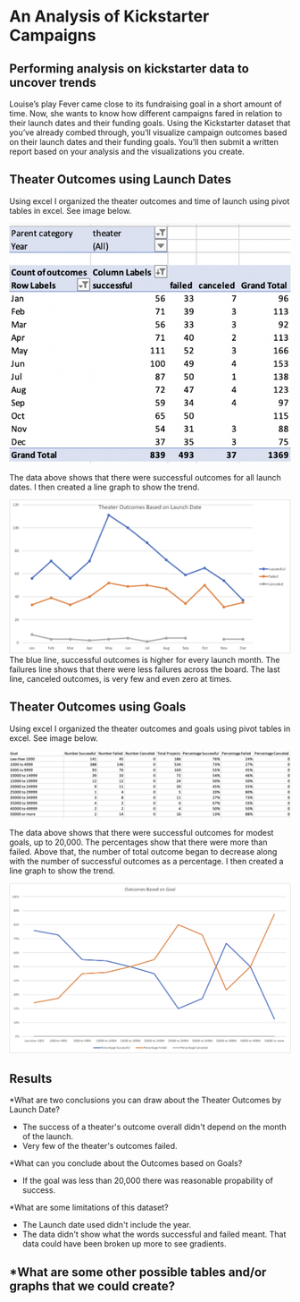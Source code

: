 # An Analysis of Kickstarter Campaigns
Performing analysis on kickstarter data to uncover trends
---

Louise’s play Fever came close to its fundraising goal in a short amount of time. Now, she wants to know how different campaigns fared in relation to their launch dates and their funding goals. Using the Kickstarter dataset that you’ve already combed through, you’ll visualize campaign outcomes based on their launch dates and their funding goals. You’ll then submit a written report based on your analysis and the visualizations you create.

## Theater Outcomes using Launch Dates

Using excel I organized the theater outcomes and time of launch using pivot tables in excel. See image below.

![theater_outcomes_pivot](/theater_outcomes_pivot.png)

The data above shows that there were successful outcomes for all launch dates. I then created a line graph to show the trend.


![Theater_Outcomes_vs_Launch](/resources/Theater_Outcomes_vs_Launch.png)
The blue line, successful outcomes is higher for every launch month.  The failures line shows that there were less failures across the board.  The last line, canceled outcomes, is very few and even zero at times.

## Theater Outcomes using Goals

Using excel I organized the theater outcomes and goals using pivot tables in excel. See image below.

![Theater_outcomes_goal_pivot](/Theater_outcomes_goal_pivot.png)

The data above shows that there were successful outcomes for modest goals, up to 20,000. The percentages show that there were more than failed. Above that, the number of total outcome began to decrease along with the number of successful outcomes as a percentage.  I then created a line graph to show the trend.

![Outcomes_vs_Goals](/resources/Outcomes_vs_Goals.png)

## Results

*What are two conclusions you can draw about the Theater Outcomes by Launch Date?
   - The success of a theater's outcome overall didn't depend on the month of the launch.
   - Very few of the theater's outcomes failed.  

*What can you conclude about the Outcomes based on Goals?
   - If the goal was less than 20,000 there was reasonable propability of success.

*What are some limitations of this dataset?
   - The Launch date used didn't include the year.
   - The data didn't show what the words successful and failed meant.  That data could have been broken up more to see gradients.

*What are some other possible tables and/or graphs that we could create?
   -  






